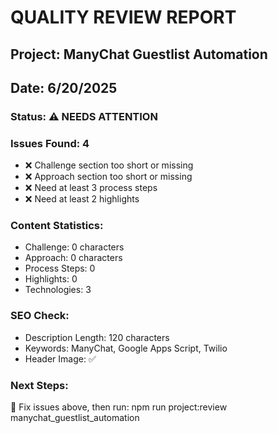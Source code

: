 
# QUALITY REVIEW REPORT
## Project: ManyChat Guestlist Automation
## Date: 6/20/2025

### Status: ⚠️ NEEDS ATTENTION

### Issues Found: 4
- ❌ Challenge section too short or missing
- ❌ Approach section too short or missing
- ❌ Need at least 3 process steps
- ❌ Need at least 2 highlights

### Content Statistics:
- Challenge: 0 characters
- Approach: 0 characters  
- Process Steps: 0
- Highlights: 0
- Technologies: 3

### SEO Check:
- Description Length: 120 characters
- Keywords: ManyChat, Google Apps Script, Twilio
- Header Image: ✅

### Next Steps:
🔧 Fix issues above, then run: npm run project:review manychat_guestlist_automation
        